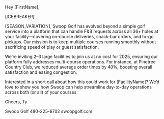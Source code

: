 Hey [FirstName],

[ICEBREAKER]

[SEASON_VARIATION], Swoop Golf has evolved beyond a simple golf service into a platform that can handle F&B requests across all 36+ holes at your facility—covering on-course deliveries, snack-bar orders, and to-go pickups. Our mission is to keep multiple courses running smoothly without sacrificing speed of play or guest satisfaction.

We’re inviting 2–3 large facilities to join us at no cost for 2025, ensuring our platform fully addresses multi-course operations. For instance, at Pinetree Country Club, we reduced average order times by 40%, boosting overall satisfaction and easing congestion.

Interested in a short call about how this could work for [FacilityName]? We’d love to show you how Swoop can help streamline day-to-day operations across both (or all) of your courses.

Cheers,
Ty

Swoop Golf
480-225-9702
swoopgolf.com
